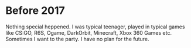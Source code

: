 # Before 2017

Nothing special heppened. I was typical teenager, played in typical games like CS:GO, R6S, Ogame, DarkOrbit, Minecraft, Xbox 360 Games etc. Sometimes I want to the party. I have no plan for the future.